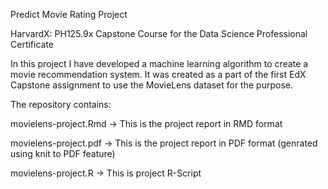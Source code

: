 
Predict Movie Rating Project

HarvardX: PH125.9x Capstone Course for the Data Science Professional Certificate


In this project I have developed a machine learning algorithm to create a movie recommendation system. It was created as a part of the first EdX Capstone assignment to use the MovieLens dataset for the purpose.

The repository contains:

movielens-project.Rmd -> This is the project report in RMD format

movielens-project.pdf -> This is the project report in PDF format (genrated using knit to PDF feature)

movielens-project.R -> This is project R-Script
